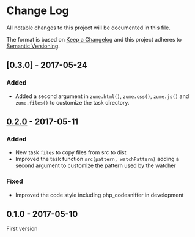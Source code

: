 # Change Log
All notable changes to this project will be documented in this file.

The format is based on [Keep a Changelog](http://keepachangelog.com/) 
and this project adheres to [Semantic Versioning](http://semver.org/).

## [0.3.0] - 2017-05-24

### Added

* Added a second argument in `zume.html()`, `zume.css()`, `zume.js()` and `zume.files()` to customize the task directory.

## [0.2.0] - 2017-05-11

### Added

* New task `files` to copy files from src to dist
* Improved the task function `src(pattern, watchPattern)` adding a second argument to customize the pattern used by the watcher

### Fixed

* Improved the code style including php_codesniffer in development

## 0.1.0 - 2017-05-10

First version

[0.2.0]: https://github.com/oscarotero/zume/compare/v0.1.0...v0.2.0